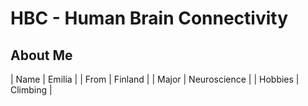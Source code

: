 # HBC - Human Brain Connectivity 


## About Me

| Name          | Emilia        |
| From          | Finland       |
| Major         | Neuroscience  |
| Hobbies       | Climbing      |
